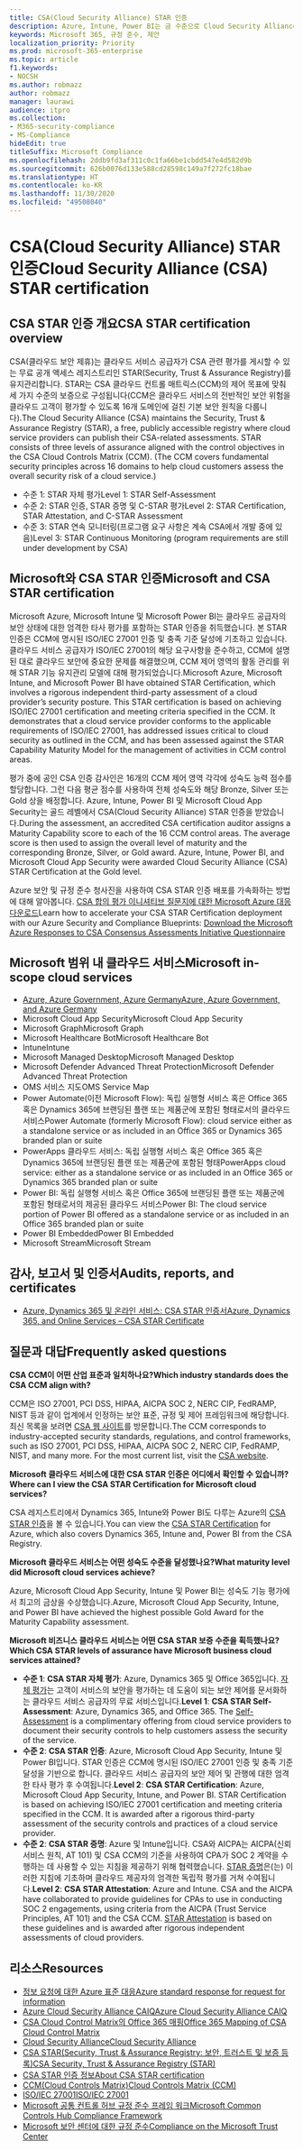 ```yaml
---
title: CSA(Cloud Security Alliance) STAR 인증
description: Azure, Intune, Power BI는 금 수준으로 Cloud Security Alliance STAR 인증을 받았습니다.
keywords: Microsoft 365, 규정 준수, 제안
localization_priority: Priority
ms.prod: microsoft-365-enterprise
ms.topic: article
f1.keywords:
- NOCSH
ms.author: robmazz
author: robmazz
manager: laurawi
audience: itpro
ms.collection:
- M365-security-compliance
- MS-Compliance
hideEdit: true
titleSuffix: Microsoft Compliance
ms.openlocfilehash: 2ddb9fd3af311c0c1fa66be1cbdd547e4d582d9b
ms.sourcegitcommit: 626b0076d133e588cd28598c149a7f272fc18bae
ms.translationtype: HT
ms.contentlocale: ko-KR
ms.lasthandoff: 11/30/2020
ms.locfileid: "49508040"
---
```

# <a name="cloud-security-alliance-csa-star-certification"></a><span data-ttu-id="b6a12-104">CSA(Cloud Security Alliance) STAR 인증</span><span class="sxs-lookup"><span data-stu-id="b6a12-104">Cloud Security Alliance (CSA) STAR certification</span></span>

## <a name="csa-star-certification-overview"></a><span data-ttu-id="b6a12-105">CSA STAR 인증 개요</span><span class="sxs-lookup"><span data-stu-id="b6a12-105">CSA STAR certification overview</span></span>

<span data-ttu-id="b6a12-p101">CSA(클라우드 보안 제휴)는 클라우드 서비스 공급자가 CSA 관련 평가를 게시할 수 있는 무료 공개 액세스 레지스트리인 STAR(Security, Trust & Assurance Registry)를 유지관리합니다. STAR는 CSA 클라우드 컨트롤 매트릭스(CCM)의 제어 목표에 맞춰 세 가지 수준의 보증으로 구성됩니다(CCM은 클라우드 서비스의 전반적인 보안 위험을 클라우드 고객이 평가할 수 있도록 16개 도메인에 걸친 기본 보안 원칙을 다룹니다).</span><span class="sxs-lookup"><span data-stu-id="b6a12-p101">The Cloud Security Alliance (CSA) maintains the Security, Trust & Assurance Registry (STAR), a free, publicly accessible registry where cloud service providers can publish their CSA-related assessments. STAR consists of three levels of assurance aligned with the control objectives in the CSA Cloud Controls Matrix (CCM). (The CCM covers fundamental security principles across 16 domains to help cloud customers assess the overall security risk of a cloud service.)</span></span>

- <span data-ttu-id="b6a12-109">수준 1: STAR 자체 평가</span><span class="sxs-lookup"><span data-stu-id="b6a12-109">Level 1: STAR Self-Assessment</span></span>
- <span data-ttu-id="b6a12-110">수준 2: STAR 인증, STAR 증명 및 C-STAR 평가</span><span class="sxs-lookup"><span data-stu-id="b6a12-110">Level 2: STAR Certification, STAR Attestation, and C-STAR Assessment</span></span>
- <span data-ttu-id="b6a12-111">수준 3: STAR 연속 모니터링(프로그램 요구 사항은 계속 CSA에서 개발 중에 있음)</span><span class="sxs-lookup"><span data-stu-id="b6a12-111">Level 3: STAR Continuous Monitoring (program requirements are still under development by CSA)</span></span>

## <a name="microsoft-and-csa-star-certification"></a><span data-ttu-id="b6a12-112">Microsoft와 CSA STAR 인증</span><span class="sxs-lookup"><span data-stu-id="b6a12-112">Microsoft and CSA STAR certification</span></span>

<span data-ttu-id="b6a12-p102">Microsoft Azure, Microsoft Intune 및 Microsoft Power BI는 클라우드 공급자의 보안 상태에 대한 엄격한 타사 평가를 포함하는 STAR 인증을 취득했습니다. 본 STAR 인증은 CCM에 명시된 ISO/IEC 27001 인증 및 충족 기준 달성에 기초하고 있습니다. 클라우드 서비스 공급자가 ISO/IEC 27001의 해당 요구사항을 준수하고, CCM에 설명된 대로 클라우드 보안에 중요한 문제를 해결했으며, CCM 제어 영역의 활동 관리를 위해 STAR 기능 유지관리 모델에 대해 평가되었습니다.</span><span class="sxs-lookup"><span data-stu-id="b6a12-p102">Microsoft Azure, Microsoft Intune, and Microsoft Power BI have obtained STAR Certification, which involves a rigorous independent third-party assessment of a cloud provider’s security posture. This STAR certification is based on achieving ISO/IEC 27001 certification and meeting criteria specified in the CCM. It demonstrates that a cloud service provider conforms to the applicable requirements of ISO/IEC 27001, has addressed issues critical to cloud security as outlined in the CCM, and has been assessed against the STAR Capability Maturity Model for the management of activities in CCM control areas.</span></span>  
  
<span data-ttu-id="b6a12-p103">평가 중에 공인 CSA 인증 감사인은 16개의 CCM 제어 영역 각각에 성숙도 능력 점수를 할당합니다. 그런 다음 평균 점수를 사용하여 전체 성숙도와 해당 Bronze, Silver 또는 Gold 상을 배정합니다. Azure, Intune, Power BI 및 Microsoft Cloud App Security는 골드 레벨에서 CSA(Cloud Security Alliance) STAR 인증을 받았습니다.</span><span class="sxs-lookup"><span data-stu-id="b6a12-p103">During the assessment, an accredited CSA certification auditor assigns a Maturity Capability score to each of the 16 CCM control areas. The average score is then used to assign the overall level of maturity and the corresponding Bronze, Silver, or Gold award. Azure, Intune, Power BI, and Microsoft Cloud App Security were awarded Cloud Security Alliance (CSA) STAR Certification at the Gold level.</span></span>  

<span data-ttu-id="b6a12-119">Azure 보안 및 규정 준수 청사진을 사용하여 CSA STAR 인증 배포를 가속화하는 방법에 대해 알아봅니다. [ CSA 합의 평가 이니셔티브 질문지에 대한 Microsoft Azure 대응 다운로드](https://gallery.technet.microsoft.com/Azure-Responses-to-CSA-46034a11)</span><span class="sxs-lookup"><span data-stu-id="b6a12-119">Learn how to accelerate your CSA STAR Certification deployment with our Azure Security and Compliance Blueprints: [Download the Microsoft Azure Responses to CSA Consensus Assessments Initiative Questionnaire](https://gallery.technet.microsoft.com/Azure-Responses-to-CSA-46034a11)</span></span>

## <a name="microsoft-in-scope-cloud-services"></a><span data-ttu-id="b6a12-120">Microsoft 범위 내 클라우드 서비스</span><span class="sxs-lookup"><span data-stu-id="b6a12-120">Microsoft in-scope cloud services</span></span>

- [<span data-ttu-id="b6a12-121">Azure, Azure Government, Azure Germany</span><span class="sxs-lookup"><span data-stu-id="b6a12-121">Azure, Azure Government, and Azure Germany</span></span>](https://aka.ms/AzureCompliance)
- <span data-ttu-id="b6a12-122">Microsoft Cloud App Security</span><span class="sxs-lookup"><span data-stu-id="b6a12-122">Microsoft Cloud App Security</span></span>
- <span data-ttu-id="b6a12-123">Microsoft Graph</span><span class="sxs-lookup"><span data-stu-id="b6a12-123">Microsoft Graph</span></span>
- <span data-ttu-id="b6a12-124">Microsoft Healthcare Bot</span><span class="sxs-lookup"><span data-stu-id="b6a12-124">Microsoft Healthcare Bot</span></span>
- <span data-ttu-id="b6a12-125">Intune</span><span class="sxs-lookup"><span data-stu-id="b6a12-125">Intune</span></span>
- <span data-ttu-id="b6a12-126">Microsoft Managed Desktop</span><span class="sxs-lookup"><span data-stu-id="b6a12-126">Microsoft Managed Desktop</span></span>
- <span data-ttu-id="b6a12-127">Microsoft Defender Advanced Threat Protection</span><span class="sxs-lookup"><span data-stu-id="b6a12-127">Microsoft Defender Advanced Threat Protection</span></span>
- <span data-ttu-id="b6a12-128">OMS 서비스 지도</span><span class="sxs-lookup"><span data-stu-id="b6a12-128">OMS Service Map</span></span>
- <span data-ttu-id="b6a12-129">Power Automate(이전 Microsoft Flow): 독립 실행형 서비스 혹은 Office 365 혹은 Dynamics 365에 브랜딩된 플랜 또는 제품군에 포함된 형태로서의 클라우드 서비스</span><span class="sxs-lookup"><span data-stu-id="b6a12-129">Power Automate (formerly Microsoft Flow): cloud service either as a standalone service or as included in an Office 365 or Dynamics 365 branded plan or suite</span></span>
- <span data-ttu-id="b6a12-130">PowerApps 클라우드 서비스: 독립 실행형 서비스 혹은 Office 365 혹은 Dynamics 365에 브랜딩된 플랜 또는 제품군에 포함된 형태</span><span class="sxs-lookup"><span data-stu-id="b6a12-130">PowerApps cloud service: either as a standalone service or as included in an Office 365 or Dynamics 365 branded plan or suite</span></span>
- <span data-ttu-id="b6a12-131">Power BI: 독립 실행형 서비스 혹은 Office 365에 브랜딩된 플랜 또는 제품군에 포함된 형태로서의 제공된 클라우드 서비스</span><span class="sxs-lookup"><span data-stu-id="b6a12-131">Power BI: The cloud service portion of Power BI offered as a standalone service or as included in an Office 365 branded plan or suite</span></span>
- <span data-ttu-id="b6a12-132">Power BI Embedded</span><span class="sxs-lookup"><span data-stu-id="b6a12-132">Power BI Embedded</span></span>
- <span data-ttu-id="b6a12-133">Microsoft Stream</span><span class="sxs-lookup"><span data-stu-id="b6a12-133">Microsoft Stream</span></span>

## <a name="audits-reports-and-certificates"></a><span data-ttu-id="b6a12-134">감사, 보고서 및 인증서</span><span class="sxs-lookup"><span data-stu-id="b6a12-134">Audits, reports, and certificates</span></span>

- [<span data-ttu-id="b6a12-135">Azure, Dynamics 365 및 온라인 서비스: CSA STAR 인증서</span><span class="sxs-lookup"><span data-stu-id="b6a12-135">Azure, Dynamics 365, and Online Services – CSA STAR Certificate</span></span>](https://aka.ms/azurecsastarcert)

## <a name="frequently-asked-questions"></a><span data-ttu-id="b6a12-136">질문과 대답</span><span class="sxs-lookup"><span data-stu-id="b6a12-136">Frequently asked questions</span></span>

<span data-ttu-id="b6a12-137">**CSA CCM이 어떤 산업 표준과 일치하나요?**</span><span class="sxs-lookup"><span data-stu-id="b6a12-137">**Which industry standards does the CSA CCM align with?**</span></span>

<span data-ttu-id="b6a12-p104">CCM은 ISO 27001, PCI DSS, HIPAA, AICPA SOC 2, NERC CIP, FedRAMP, NIST 등과 같이 업계에서 인정하는 보안 표준, 규정 및 제어 프레임워크에 해당합니다. 최신 목록을 보려면 [CSA 웹 사이트](https://cloudsecurityalliance.org/)를 방문합니다.</span><span class="sxs-lookup"><span data-stu-id="b6a12-p104">The CCM corresponds to industry-accepted security standards, regulations, and control frameworks, such as ISO 27001, PCI DSS, HIPAA, AICPA SOC 2, NERC CIP, FedRAMP, NIST, and many more. For the most current list, visit the [CSA website](https://cloudsecurityalliance.org/).</span></span>

<span data-ttu-id="b6a12-140">**Microsoft 클라우드 서비스에 대한 CSA STAR 인증은 어디에서 확인할 수 있습니까?**</span><span class="sxs-lookup"><span data-stu-id="b6a12-140">**Where can I view the CSA STAR Certification for Microsoft cloud services?**</span></span>

<span data-ttu-id="b6a12-141">CSA 레지스트리에서 Dynamics 365, Intune와 Power BI도 다루는 Azure의 [CSA STAR 인증](https://aka.ms/csastar-certification)을 볼 수 있습니다.</span><span class="sxs-lookup"><span data-stu-id="b6a12-141">You can view the [CSA STAR Certification](https://aka.ms/csastar-certification) for Azure, which also covers Dynamics 365, Intune and, Power BI from the CSA Registry.</span></span>

<span data-ttu-id="b6a12-142">**Microsoft 클라우드 서비스는 어떤 성숙도 수준을 달성했나요?**</span><span class="sxs-lookup"><span data-stu-id="b6a12-142">**What maturity level did Microsoft cloud services achieve?**</span></span>

<span data-ttu-id="b6a12-143">Azure, Microsoft Cloud App Security, Intune 및 Power BI는 성숙도 기능 평가에서 최고의 금상을 수상했습니다.</span><span class="sxs-lookup"><span data-stu-id="b6a12-143">Azure, Microsoft Cloud App Security, Intune, and Power BI have achieved the highest possible Gold Award for the Maturity Capability assessment.</span></span>

<span data-ttu-id="b6a12-144">**Microsoft 비즈니스 클라우드 서비스는 어떤 CSA STAR 보증 수준을 획득했나요?**</span><span class="sxs-lookup"><span data-stu-id="b6a12-144">**Which CSA STAR levels of assurance have Microsoft business cloud services attained?**</span></span>

- <span data-ttu-id="b6a12-p105">**수준 1**: **CSA STAR 자체 평가**: Azure, Dynamics 365 및 Office 365입니다. [ 자체 평가](offering-csa-star-self-assessment.md)는 고객이 서비스의 보안을 평가하는 데 도움이 되는 보안 제어를 문서화하는 클라우드 서비스 공급자의 무료 서비스입니다.</span><span class="sxs-lookup"><span data-stu-id="b6a12-p105">**Level 1**: **CSA STAR Self-Assessment**: Azure, Dynamics 365, and Office 365. The [Self-Assessment](offering-csa-star-self-assessment.md) is a complimentary offering from cloud service providers to document their security controls to help customers assess the security of the service.</span></span>
- <span data-ttu-id="b6a12-p106">**수준 2**: **CSA STAR 인증**: Azure, Microsoft Cloud App Security, Intune 및 Power BI입니다. STAR 인증은 CCM에 명시된 ISO/IEC 27001 인증 및 충족 기준 달성을 기반으로 합니다. 클라우드 서비스 공급자의 보안 제어 및 관행에 대한 엄격한 타사 평가 후 수여됩니다.</span><span class="sxs-lookup"><span data-stu-id="b6a12-p106">**Level 2**: **CSA STAR Certification**: Azure, Microsoft Cloud App Security, Intune, and Power BI. STAR Certification is based on achieving ISO/IEC 27001 certification and meeting criteria specified in the CCM. It is awarded after a rigorous third-party assessment of the security controls and practices of a cloud service provider.</span></span>
- <span data-ttu-id="b6a12-p107">**수준 2**: **CSA STAR 증명**: Azure 및 Intune입니다. CSA와 AICPA는 AICPA(신뢰 서비스 원칙, AT 101) 및 CSA CCM의 기준을 사용하여 CPA가 SOC 2 계약을 수행하는 데 사용할 수 있는 지침을 제공하기 위해 협력했습니다. [STAR 증명](offering-CSA-STAR-Attestation.md)은(는) 이러한 지침에 기초하며 클라우드 제공자의 엄격한 독립적 평가를 거쳐 수여됩니다.</span><span class="sxs-lookup"><span data-stu-id="b6a12-p107">**Level 2**: **CSA STAR Attestation**: Azure and Intune. CSA and the AICPA have collaborated to provide guidelines for CPAs to use in conducting SOC 2 engagements, using criteria from the AICPA (Trust Service Principles, AT 101) and the CSA CCM. [STAR Attestation](offering-CSA-STAR-Attestation.md) is based on these guidelines and is awarded after rigorous independent assessments of cloud providers.</span></span>

## <a name="resources"></a><span data-ttu-id="b6a12-153">리소스</span><span class="sxs-lookup"><span data-stu-id="b6a12-153">Resources</span></span>

- [<span data-ttu-id="b6a12-154">정보 요청에 대한 Azure 표준 대응</span><span class="sxs-lookup"><span data-stu-id="b6a12-154">Azure standard response for request for information</span></span>](https://aka.ms/AzureStandardRequestForInformation)
- [<span data-ttu-id="b6a12-155">Azure Cloud Security Alliance CAIQ</span><span class="sxs-lookup"><span data-stu-id="b6a12-155">Azure Cloud Security Alliance CAIQ</span></span>](https://aka.ms/AzureCSACAIQ)
- [<span data-ttu-id="b6a12-156">CSA Cloud Control Matrix의 Office 365 매핑</span><span class="sxs-lookup"><span data-stu-id="b6a12-156">Office 365 Mapping of CSA Cloud Control Matrix</span></span>](https://aka.ms/Office365CSACloudControlMatrix)
- [<span data-ttu-id="b6a12-157">Cloud Security Alliance</span><span class="sxs-lookup"><span data-stu-id="b6a12-157">Cloud Security Alliance</span></span>](https://cloudsecurityalliance.org/)
- [<span data-ttu-id="b6a12-158">CSA STAR(Security, Trust & Assurance Registry: 보안, 트러스트 및 보증 등록)</span><span class="sxs-lookup"><span data-stu-id="b6a12-158">CSA Security, Trust & Assurance Registry (STAR)</span></span>](https://cloudsecurityalliance.org/star/)
- [<span data-ttu-id="b6a12-159">CSA STAR 인증 정보</span><span class="sxs-lookup"><span data-stu-id="b6a12-159">About CSA STAR certification</span></span>](https://cloudsecurityalliance.org/star/certification/)
- [<span data-ttu-id="b6a12-160">CCM(Cloud Controls Matrix)</span><span class="sxs-lookup"><span data-stu-id="b6a12-160">Cloud Controls Matrix (CCM)</span></span>](https://cloudsecurityalliance.org/group/cloud-controls-matrix/)
- [<span data-ttu-id="b6a12-161">ISO/IEC 27001</span><span class="sxs-lookup"><span data-stu-id="b6a12-161">ISO/IEC 27001</span></span>](offering-iso-27001.md)
- [<span data-ttu-id="b6a12-162">Microsoft 공통 컨트롤 허브 규정 준수 프레임 워크</span><span class="sxs-lookup"><span data-stu-id="b6a12-162">Microsoft Common Controls Hub Compliance Framework</span></span>](https://www.microsoft.com/trust-center/compliance/compliance-overview)
- [<span data-ttu-id="b6a12-163">Microsoft 보안 센터에 대한 규정 준수</span><span class="sxs-lookup"><span data-stu-id="b6a12-163">Compliance on the Microsoft Trust Center</span></span>](https://www.microsoft.com/trust-center/compliance/compliance-overview)
